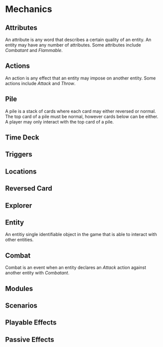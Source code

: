# Mechanics

## Attributes
An attribute is any word that describes a certain quality of an entity. An entity may have any number of attributes. Some attributes include *Combatant* and *Flammable*.

## Actions
An action is any effect that an entity may impose on another entity. Some actions include *Attack* and *Throw*.

## Pile 
A pile is a stack of cards where each card may either reversed or normal. The top card of a pile must be normal, however cards below can be either. A player may only interact with the top card of a pile.

## Time Deck
## Triggers
## Locations
## Reversed Card
## Explorer
## Entity
An entitiy single identifiable object in the game that is able to interact with other entities.

## Combat
Combat is an event when an entity declares an *Attack* action against another entity with *Combatant*.

## Modules
## Scenarios
## Playable Effects
## Passive Effects
